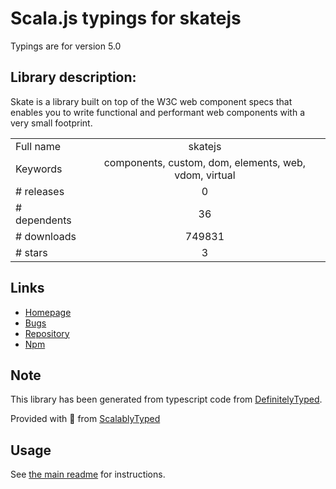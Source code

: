 
# Scala.js typings for skatejs

Typings are for version 5.0

## Library description:
Skate is a library built on top of the W3C web component specs that enables you to write functional and performant web components with a very small footprint.

|                    |                 |
| ------------------ | :-------------: |
| Full name          | skatejs |
| Keywords           | components, custom, dom, elements, web, vdom, virtual |
| # releases         | 0 |
| # dependents       | 36 |
| # downloads        | 749831 |
| # stars            | 3 |

## Links
- [Homepage](https://github.com/skatejs/skatejs#readme)
- [Bugs](https://github.com/skatejs/skatejs/issues)
- [Repository](https://github.com/skatejs/skatejs)
- [Npm](https://www.npmjs.com/package/skatejs)
    


## Note
This library has been generated from typescript code from [DefinitelyTyped](https://definitelytyped.org).

Provided with :purple_heart: from [ScalablyTyped](https://github.com/oyvindberg/ScalablyTyped)

## Usage
See [the main readme](../../readme.md) for instructions.


